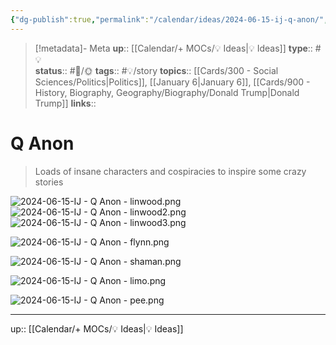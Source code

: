 ```yaml
---
{"dg-publish":true,"permalink":"/calendar/ideas/2024-06-15-ij-q-anon/","title":"Q Anon"}
---
```


> [!metadata]- Meta
> **up**:: [[Calendar/+ MOCs/💡 Ideas\|💡 Ideas]]
> **type**:: #💡  
> **status**:: #📝/🌞
> **tags**:: #💡/story
> **topics**:: [[Cards/300 - Social Sciences/Politics\|Politics]], [[January 6\|January 6]], [[Cards/900 - History, Biography, Geography/Biography/Donald Trump\|Donald Trump]]
> **links**::

# Q Anon

> Loads of insane characters and cospiracies to inspire some crazy stories

![2024-06-15-IJ - Q Anon - linwood.png](/img/user/Extras/Attachments/2024-06-15-IJ%20-%20Q%20Anon%20-%20linwood.png)
![2024-06-15-IJ - Q Anon - linwood2.png](/img/user/Extras/Attachments/2024-06-15-IJ%20-%20Q%20Anon%20-%20linwood2.png)
![2024-06-15-IJ - Q Anon - linwood3.png](/img/user/Extras/Attachments/2024-06-15-IJ%20-%20Q%20Anon%20-%20linwood3.png)

![2024-06-15-IJ - Q Anon - flynn.png](/img/user/Extras/Attachments/2024-06-15-IJ%20-%20Q%20Anon%20-%20flynn.png)

![2024-06-15-IJ - Q Anon - shaman.png](/img/user/Extras/Attachments/2024-06-15-IJ%20-%20Q%20Anon%20-%20shaman.png)

![2024-06-15-IJ - Q Anon - limo.png](/img/user/Extras/Attachments/2024-06-15-IJ%20-%20Q%20Anon%20-%20limo.png)

![2024-06-15-IJ - Q Anon - pee.png](/img/user/Extras/Attachments/2024-06-15-IJ%20-%20Q%20Anon%20-%20pee.png)





---
up:: [[Calendar/+ MOCs/💡 Ideas\|💡 Ideas]]

